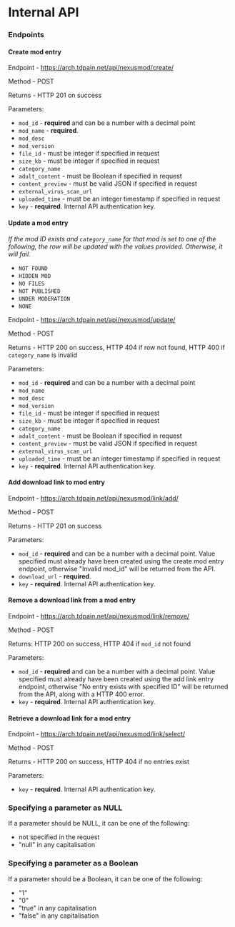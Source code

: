 # Internal API

### Endpoints

#### Create mod entry

Endpoint - https://arch.tdpain.net/api/nexusmod/create/

Method - POST

Returns - HTTP 201 on success

Parameters:

- `mod_id` - **required** and can be a number with a decimal point
- `mod_name` - **required**.
- `mod_desc`
- `mod_version`
- `file_id` - must be integer if specified in request
- `size_kb` - must be integer if specified in request
- `category_name`
- `adult_content` - must be Boolean if specified in request
- `content_preview` - must be valid JSON if specified in request
- `external_virus_scan_url`
- `uploaded_time` - must be an integer timestamp if specified in request
- `key` - **required**. Internal API authentication key.

#### Update a mod entry

*If the mod ID exists and `category_name` for that mod is set to one of the following, the row will be updated with the values provided. Otherwise, it will fail.*
- `NOT FOUND`
- `HIDDEN MOD`
- `NO FILES`
- `NOT PUBLISHED`
- `UNDER MODERATION`
- `NONE`

Endpoint - https://arch.tdpain.net/api/nexusmod/update/

Method - POST

Returns - HTTP 200 on success, HTTP 404 if row not found, HTTP 400 if `category_name` is invalid

Parameters:

- `mod_id` - **required** and can be a number with a decimal point
- `mod_name`
- `mod_desc`
- `mod_version`
- `file_id` - must be integer if specified in request
- `size_kb` - must be integer if specified in request
- `category_name`
- `adult_content` - must be Boolean if specified in request
- `content_preview` - must be valid JSON if specified in request
- `external_virus_scan_url`
- `uploaded_time` - must be an integer timestamp if specified in request
- `key` - **required**. Internal API authentication key.

#### Add download link to mod entry

Endpoint - https://arch.tdpain.net/api/nexusmod/link/add/

Method - POST

Returns - HTTP 201 on success

Parameters:

- `mod_id` - **required** and can be a number with a decimal point. Value specified must already have been created using the create mod entry endpoint, otherwise "Invalid mod_id" will be returned from the API.
- `download_url` - **required**.
- `key` - **required**. Internal API authentication key.

#### Remove a download link from a mod entry

Endpoint - https://arch.tdpain.net/api/nexusmod/link/remove/

Method - POST

Returns: HTTP 200 on success, HTTP 404 if `mod_id` not found

Parameters:

- `mod_id` - **required** and can be a number with a decimal point. Value specified must already have been created using the add link entry endpoint, otherwise "No entry exists with specified ID" will be returned from the API, along with a HTTP 400 error.
- `key` - **required**. Internal API authentication key.

#### Retrieve a download link for a mod entry

Endpoint - https://arch.tdpain.net/api/nexusmod/link/select/

Method - POST

Returns - HTTP 200 on success, HTTP 404 if no entries exist

Parameters:
- `key` - **required**. Internal API authentication key.


### Specifying a parameter as NULL

If a parameter should be NULL, it can be one of the following:

- not specified in the request
- "null" in any capitalisation

### Specifying a parameter as a Boolean

If a parameter should be a Boolean, it can be one of the following:

- "1"
- "0"
- "true" in any capitalisation
- "false" in any capitalisation
